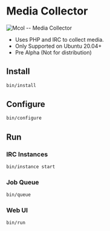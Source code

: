 # Media Collector

![Mcol -- Media Collector](https://i.imgur.com/xZEnK1s.png "Mcol Browse Web Interface")

* Uses PHP and IRC to collect media.
* Only Supported on Ubuntu 20.04+
* Pre Alpha (Not for distribution)

## Install

```bash
bin/install
```

## Configure

```bash
bin/configure
```

## Run

### IRC Instances

```bash
bin/instance start
```

### Job Queue

```bash
bin/queue
```

### Web UI

```bash
bin/run
```
